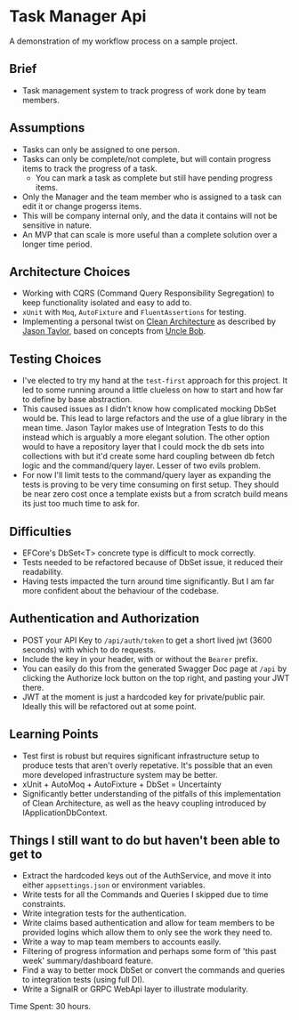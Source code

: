 # Task Manager Api

A demonstration of my workflow process on a sample project.

## Brief

- Task management system to track progress of work done by team members.

## Assumptions

- Tasks can only be assigned to one person.
- Tasks can only be complete/not complete, but will contain progress items to track the progress of a task.
  - You can mark a task as complete but still have pending progress items.
- Only the Manager and the team member who is assigned to a task can edit it or change progerss items.
- This will be company internal only, and the data it contains will not be sensitive in nature.
- An MVP that can scale is more useful than a complete solution over a longer time period.

## Architecture Choices

- Working with CQRS (Command Query Responsibility Segregation) to keep functionality isolated and easy to add to.
- `xUnit` with `Moq`, `AutoFixture` and `FluentAssertions` for testing.
- Implementing a personal twist on [Clean Architecture](https://jasontaylor.dev/clean-architecture-getting-started/) as described by [Jason Taylor](https://github.com/jasontaylordev), based on concepts from [Uncle Bob](https://blog.cleancoder.com/uncle-bob/2012/08/13/the-clean-architecture.html).

## Testing Choices

- I've elected to try my hand at the `test-first` approach for this project. It led to some running around a little clueless on how to start and how far to define by base abstraction.
- This caused issues as I didn't know how complicated mocking DbSet would be. This lead to large refactors and the use of a glue library in the mean time. Jason Taylor makes use of Integration Tests to do this instead which is arguably a more elegant solution. The other option would to have a repository layer that I could mock the db sets into collections with but it'd create some hard coupling between db fetch logic and the command/query layer. Lesser of two evils problem.
- For now I'll limit tests to the command/query layer as expanding the tests is proving to be very time consuming on first setup. They should be near zero cost once a template exists but a from scratch build means its just too much time to ask for.

## Difficulties

- EFCore's DbSet&lt;T&gt; concrete type is difficult to mock correctly.
- Tests needed to be refactored because of DbSet issue, it reduced their readability.
- Having tests impacted the turn around time significantly. But I am far more confident about the behaviour of the codebase.

## Authentication and Authorization

- POST your API Key to `/api/auth/token` to get a short lived jwt (3600 seconds) with which to do requests.
- Include the key in your header, with or without the `Bearer` prefix.
- You can easily do this from the generated Swagger Doc page at `/api` by clicking the Authorize lock button on the top right, and pasting your JWT there.
- JWT at the moment is just a hardcoded key for private/public pair. Ideally this will be refactored out at some point.

## Learning Points

- Test first is robust but requires significant infrastructure setup to produce tests that aren't overly repetative. It's possible that an even more developed infrastructure system may be better.
- xUnit + AutoMoq + AutoFixture + DbSet = Uncertainty
- Significantly better understanding of the pitfalls of this implementation of Clean Architecture, as well as the heavy coupling introduced by IApplicationDbContext.

## Things I still want to do but haven't been able to get to

- Extract the hardcoded keys out of the AuthService, and move it into either `appsettings.json` or environment variables.
- Write tests for all the Commands and Queries I skipped due to time constraints.
- Write integration tests for the authentication.
- Write claims based authentication and allow for team members to be provided logins which allow them to only see the work they need to.
- Write a way to map team members to accounts easily.
- Filtering of progress information and perhaps some form of 'this past week' summary/dashboard feature.
- Find a way to better mock DbSet or convert the commands and queries to integration tests (using full DI).
- Write a SignalR or GRPC WebApi layer to illustrate modularity.

Time Spent: 30 hours.
